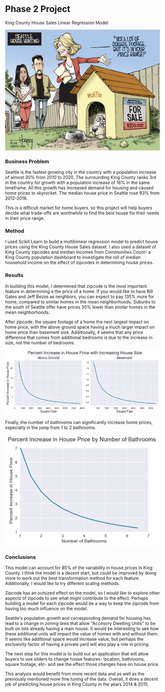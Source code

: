 # Phase 2 Project

King County House Sales Linear Regression Model

![editorial cartoon of couple house hunting in seattle looking at the affordable dog house, by David Horsey in the Seattle Times](/images/Dog-house.jpg)

### Business Problem

Seattle is the fastest growing city in the country with a population increase of almost 30% from 2010 to 2020. The surrounding King County ranks 3rd in the country for growth with a population increase of 16% in the same timeframe. All this growth has increased demand for housing and caused home prices to skyrocket. The median house price in Seattle rose 93% from 2012-2018.

This is a difficult market for home buyers, so this project will help buyers decide what trade-offs are worthwhile to find the best house for their needs in their price range.

### Method

I used Scikit Learn to build a multilinnear regression model to predict house prices using the King County House Sales dataset. I also used a dataset of King County zipcodes and median incomes from Communities Count- a King County population dashboard to investigate the roll of median household income on the effect of zipcodes in determining house prices.

### Results

In building this model, I determined that zipcode is the most important feature in determining a the price of a home. If you would like to have Bill Gates and Jeff Bezos as neighbors, you can expect to pay 135% more for home, compared to similar homes in the mean neighborhoods. Suburbs to the south of Seattle offer have prices 30% lower than similar homes in the mean neighborhoods. 

After zipcode, the square footage of a home the next largest impact on home price, with the above ground space having a much larger impact on home price than basement size. Additionally, it seems that any price difference that comes from additional bedrooms is due to the increase in size, not the number of bedrooms.

<img src="images/increasebysqft.png" alt="graph of change in house price with increasing house size" width="1000"/>

Finally, the number of bathrooms can significantly increase home prices, especially in the jump from 1 to 2 bathrooms.

<img src="images/increasebybathroom.png" alt="graph of change in house price with more bathrooms" width="500"/>

### Conclusions

This model can account for 85% of the variability in house prices in King County. I think the model is a decent start, but could be improved by doing more to work out the best transformation method for each feature. Additionally, I would like to try different scaling methods. 

Zipcode has an outsized effect on the model, so I would like to explore other aspects of zipcode to see what might contribute to the effect. Perhaps building a model for each zipcode would be a way to keep the zipcode from having too much influence on the model.

Seattle's population growth and corresponding demand for housing has lead to a change in zoning laws that allow "Accesory Dwelling Units" to be built on lots already having a main house. It would be interesting to see how these additional units will impact the value of homes with and without them. It seems like additional space would increase value, but perhaps the exclusivity factor of having a private yard will also play a role in pricing. 

The next step for this model is to build out an application that will allow buyers to use sliders to change house features- location, bathrooms, square footage, etc- and see the effect those changes have on house price.

This analysis would benefit from more recent data and as well as the previously mentioned more fine tuning of the data. Overall, it does a decent job of predicting house prices in King County in the years 2014 & 2015.

